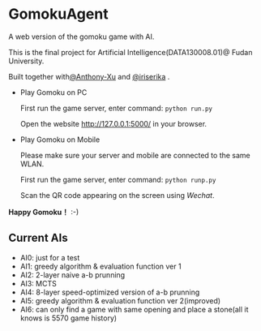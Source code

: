 # GomokuAgent

A web version of the gomoku game with AI. 

This is the final project for Artificial Intelligence(DATA130008.01)@ Fudan University.

Built together with[@Anthony-Xu](https://github.com/Anthony-Xu) and [@iriserika](https://github.com/iriserika) .

- Play Gomoku on PC

  First run the game server, enter command: ```python run.py```

  Open the website http://127.0.0.1:5000/ in your browser.

- Play Gomoku on Mobile

  Please make sure your server and mobile are connected to the same WLAN.

  First run the game server, enter command: ```python runp.py``` 

  Scan the QR code appearing on the screen using *Wechat*.

**Happy Gomoku！** :-)

## Current AIs

- AI0: just for a test
- AI1: greedy algorithm & evaluation function ver 1
- AI2: 2-layer naive a-b prunning
- AI3: MCTS
- AI4: 8-layer speed-optimized version of a-b prunning
- AI5: greedy algorithm & evaluation function ver 2(improved)
- AI6: can only find a game with same opening and place a stone(all it knows is 5570 game history)
